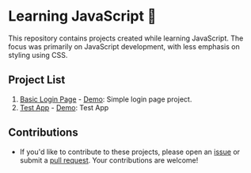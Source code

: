 # Learning JavaScript 🚀

This repository contains projects created while learning JavaScript. The focus was primarily on JavaScript development, with less emphasis on styling using CSS.

## Project List
1. [Basic Login Page](https://github.com/xdaxer/learnJS/tree/main/Basic-Login-Page) - [Demo](https://xdaxer.github.io/demos/Basic-Login-Page): Simple login page project.
2. [Test App](https://github.com/xdaxer/learnJS/tree/main/test-app) - [Demo](https://xdaxer.github.io/demos/test-app/): Test App


## Contributions
- If you'd like to contribute to these projects, please open an [issue](../../issues) or submit a [pull request](../../pulls). Your contributions are welcome!
